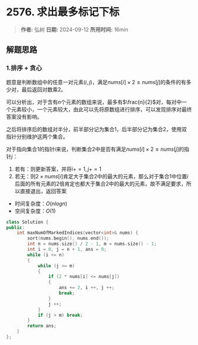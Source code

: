 # 2576. 求出最多标记下标

> **作者:** 弘树
> **日期:** 2024-09-12
> **所用时间:** 16min

## 解题思路
### 1.排序 + 贪心

题意是判断数组中的任意一对元素$(i, j)$，满足$nums[i] \times 2 \leq nums[j]$的条件的有多少对，最后返回对数乘2。

可以分析出，对于含有$n$个元素的数组来说，最多有$\frac{n}{2}$对，每对中一个元素较小，一个元素较大，由此可以先将原数组进行排序，可以发现排序对最终答案没有影响。

之后将排序后的数组对半分，前半部分记为集合1，后半部分记为集合2，使用双指针分别维护这两个集合。

对于指向集合1的指针$i$来说，判断集合2中是否有满足$nums[i] \times 2 \leq nums[j]$的指针$j$：

1. 若有：则更新答案，并将$i+=1, j+=1$
2. 若无：则$2 \times nums[i]$肯定大于集合2中的最大的元素，那么对于集合1中位置$i$后面的所有元素的2倍肯定也都大于集合2中的最大的元素，故不满足要求，所以直接退出，返回答案

- 时间复杂度：$O(nlogn)$
- 空间复杂度：$O(1)$

```C++
class Solution {
public:
    int maxNumOfMarkedIndices(vector<int>& nums) {
        sort(nums.begin(), nums.end());
        int n = nums.size() / 2 - 1, m = nums.size() - 1;
        int i = 0, j = n + 1, ans = 0;
        while (i <= n)
        {
            while (j <= m)
            {
                if (2 * nums[i] <= nums[j]) 
                {
                    ans += 2, i ++, j ++;
                    break;
                }
                j ++;
            }
            if (j > m) break;
        }
        return ans;
    }
};
```